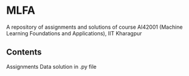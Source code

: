 # MLFA
A repository of assignments and solutions of course AI42001 (Machine Learning Foundations and Applications), IIT Kharagpur
## Contents
Assignments
Data
solution in .py file
